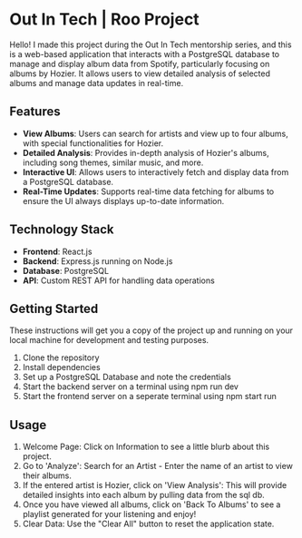 # Out In Tech | Roo Project

Hello! I made this project during the Out In Tech mentorship series, and this is a web-based application that interacts with a PostgreSQL database to manage and display album data from Spotify, particularly focusing on albums by Hozier. It allows users to view detailed analysis of selected albums and manage data updates in real-time.

## Features

- **View Albums**: Users can search for artists and view up to four albums, with special functionalities for Hozier.
- **Detailed Analysis**: Provides in-depth analysis of Hozier's albums, including song themes, similar music, and more.
- **Interactive UI**: Allows users to interactively fetch and display data from a PostgreSQL database.
- **Real-Time Updates**: Supports real-time data fetching for albums to ensure the UI always displays up-to-date information.

## Technology Stack

- **Frontend**: React.js
- **Backend**: Express.js running on Node.js
- **Database**: PostgreSQL
- **API**: Custom REST API for handling data operations

## Getting Started

These instructions will get you a copy of the project up and running on your local machine for development and testing purposes.

1. Clone the repository
2. Install dependencies
3. Set up a PostgreSQL Database and note the credentials
4. Start the backend server on a terminal using npm run dev
5. Start the frontend server on a seperate terminal using npm start run

## Usage

1. Welcome Page: Click on Information to see a little blurb about this project.
2. Go to 'Analyze': Search for an Artist - Enter the name of an artist to view their albums.
3. If the entered artist is Hozier, click on 'View Analysis': This will provide detailed insights into each album by pulling data from the sql db.
4. Once you have viewed all albums, click on 'Back To Albums' to see a playlist generated for your listening and enjoy!
5. Clear Data: Use the "Clear All" button to reset the application state.
